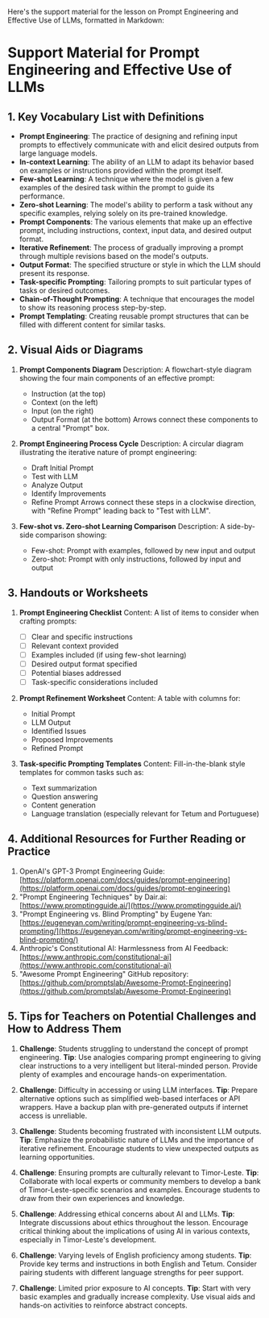 Here's the support material for the lesson on Prompt Engineering and Effective Use of LLMs, formatted in Markdown:

# Support Material for Prompt Engineering and Effective Use of LLMs

## 1. Key Vocabulary List with Definitions

- **Prompt Engineering**: The practice of designing and refining input prompts to effectively communicate with and elicit desired outputs from large language models.
- **In-context Learning**: The ability of an LLM to adapt its behavior based on examples or instructions provided within the prompt itself.
- **Few-shot Learning**: A technique where the model is given a few examples of the desired task within the prompt to guide its performance.
- **Zero-shot Learning**: The model's ability to perform a task without any specific examples, relying solely on its pre-trained knowledge.
- **Prompt Components**: The various elements that make up an effective prompt, including instructions, context, input data, and desired output format.
- **Iterative Refinement**: The process of gradually improving a prompt through multiple revisions based on the model's outputs.
- **Output Format**: The specified structure or style in which the LLM should present its response.
- **Task-specific Prompting**: Tailoring prompts to suit particular types of tasks or desired outcomes.
- **Chain-of-Thought Prompting**: A technique that encourages the model to show its reasoning process step-by-step.
- **Prompt Templating**: Creating reusable prompt structures that can be filled with different content for similar tasks.

## 2. Visual Aids or Diagrams

1. **Prompt Components Diagram**
   Description: A flowchart-style diagram showing the four main components of an effective prompt:
   - Instruction (at the top)
   - Context (on the left)
   - Input (on the right)
   - Output Format (at the bottom)
   Arrows connect these components to a central "Prompt" box.

2. **Prompt Engineering Process Cycle**
   Description: A circular diagram illustrating the iterative nature of prompt engineering:
   - Draft Initial Prompt
   - Test with LLM
   - Analyze Output
   - Identify Improvements
   - Refine Prompt
   Arrows connect these steps in a clockwise direction, with "Refine Prompt" leading back to "Test with LLM".

3. **Few-shot vs. Zero-shot Learning Comparison**
   Description: A side-by-side comparison showing:
   - Few-shot: Prompt with examples, followed by new input and output
   - Zero-shot: Prompt with only instructions, followed by input and output

## 3. Handouts or Worksheets

1. **Prompt Engineering Checklist**
   Content: A list of items to consider when crafting prompts:
   - [ ] Clear and specific instructions
   - [ ] Relevant context provided
   - [ ] Examples included (if using few-shot learning)
   - [ ] Desired output format specified
   - [ ] Potential biases addressed
   - [ ] Task-specific considerations included

2. **Prompt Refinement Worksheet**
   Content: A table with columns for:
   - Initial Prompt
   - LLM Output
   - Identified Issues
   - Proposed Improvements
   - Refined Prompt

3. **Task-specific Prompting Templates**
   Content: Fill-in-the-blank style templates for common tasks such as:
   - Text summarization
   - Question answering
   - Content generation
   - Language translation (especially relevant for Tetum and Portuguese)

## 4. Additional Resources for Further Reading or Practice

1. OpenAI's GPT-3 Prompt Engineering Guide: [https://platform.openai.com/docs/guides/prompt-engineering](https://platform.openai.com/docs/guides/prompt-engineering)
2. "Prompt Engineering Techniques" by Dair.ai: [https://www.promptingguide.ai/](https://www.promptingguide.ai/)
3. "Prompt Engineering vs. Blind Prompting" by Eugene Yan: [https://eugeneyan.com/writing/prompt-engineering-vs-blind-prompting/](https://eugeneyan.com/writing/prompt-engineering-vs-blind-prompting/)
4. Anthropic's Constitutional AI: Harmlessness from AI Feedback: [https://www.anthropic.com/constitutional-ai](https://www.anthropic.com/constitutional-ai)
5. "Awesome Prompt Engineering" GitHub repository: [https://github.com/promptslab/Awesome-Prompt-Engineering](https://github.com/promptslab/Awesome-Prompt-Engineering)

## 5. Tips for Teachers on Potential Challenges and How to Address Them

1. **Challenge**: Students struggling to understand the concept of prompt engineering.
   **Tip**: Use analogies comparing prompt engineering to giving clear instructions to a very intelligent but literal-minded person. Provide plenty of examples and encourage hands-on experimentation.

2. **Challenge**: Difficulty in accessing or using LLM interfaces.
   **Tip**: Prepare alternative options such as simplified web-based interfaces or API wrappers. Have a backup plan with pre-generated outputs if internet access is unreliable.

3. **Challenge**: Students becoming frustrated with inconsistent LLM outputs.
   **Tip**: Emphasize the probabilistic nature of LLMs and the importance of iterative refinement. Encourage students to view unexpected outputs as learning opportunities.

4. **Challenge**: Ensuring prompts are culturally relevant to Timor-Leste.
   **Tip**: Collaborate with local experts or community members to develop a bank of Timor-Leste-specific scenarios and examples. Encourage students to draw from their own experiences and knowledge.

5. **Challenge**: Addressing ethical concerns about AI and LLMs.
   **Tip**: Integrate discussions about ethics throughout the lesson. Encourage critical thinking about the implications of using AI in various contexts, especially in Timor-Leste's development.

6. **Challenge**: Varying levels of English proficiency among students.
   **Tip**: Provide key terms and instructions in both English and Tetum. Consider pairing students with different language strengths for peer support.

7. **Challenge**: Limited prior exposure to AI concepts.
   **Tip**: Start with very basic examples and gradually increase complexity. Use visual aids and hands-on activities to reinforce abstract concepts.